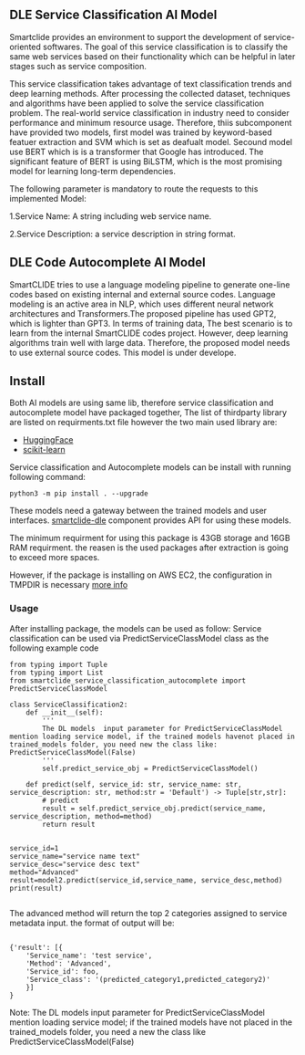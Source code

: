 ## DLE  Service Classification AI Model

Smartclide provides an environment to support the development of service-oriented softwares. The goal of this service classification is to classify the same web services based on their functionality which can be helpful in later stages such as service composition. 


This service classification takes advantage of text classification trends and deep learning methods. After processing the collected dataset, techniques and algorithms have been applied to solve the service classification problem. The real-world service classification in industry need to consider performance and minimum resource usage. Therefore, thiis subcomponent have provided two models, first model was trained by keyword-based featuer extraction and SVM  which is set as deafualt model. Secound model use BERT which is is a transformer that Google has introduced. The significant feature of BERT is using BiLSTM, which is the most promising model for learning long-term dependencies. 


The following parameter is mandatory to route the requests to this implemented Model:

1.Service Name: A string including web service name.

2.Service Description: a service description in string format.



## DLE   Code  Autocomplete AI Model

SmartCLIDE tries to use a language modeling pipeline to generate one-line codes based on existing internal and external source codes. Language modeling is an active area in NLP, which uses different neural network architectures and Transformers.The proposed pipeline has used GPT2, which is lighter than GPT3. In terms of training data, The best scenario is to learn from the internal SmartCLIDE codes project. However, deep learning algorithms train well with large data. Therefore, the proposed model needs to use external source codes. This model is under develope.



## Install

Both AI models are using same lib, therefore service classification and autocomplete model have packaged together, The list of thirdparty library are listed on requirments.txt file however the two main used library are:

* [HuggingFace](https://huggingface.co/)
* [scikit-learn](https://scikit-learn.org)


Service classification and Autocomplete models can be install with running following command:
```
python3 -m pip install . --upgrade
```
 

These models need a  gateway between the trained models and user interfaces. [smartclide-dle](https://github.com/eclipse-researchlabs/smartclide-smart-assistant/tree/main/smartclide-dle) component provides API for using these models.


The minimum requirment for using this package is 43GB storage and 16GB RAM requirment. the reasen is the used packages after extraction is going to exceed more spaces.

However, if the package is installing on AWS EC2, the configuration in TMPDIR is necessary [more info](https://stackoverflow.com/questions/55103162/could-not-install-packages-due-to-an-environmenterror-errno-28-no-space-left)


### Usage
After installing package, the models can be used as follow:
Service classification can be used via PredictServiceClassModel class as the following example code

```
from typing import Tuple 
from typing import List
from smartclide_service_classification_autocomplete import PredictServiceClassModel

class ServiceClassification2:
    def __init__(self):
        '''
        The DL models  input parameter for PredictServiceClassModel mention loading service model, if the trained models havenot placed in trained_models folder, you need new the class like: PredictServiceClassModel(False)
        '''
        self.predict_service_obj = PredictServiceClassModel()

    def predict(self, service_id: str, service_name: str, service_description: str, method:str = 'Default') -> Tuple[str,str]:
        # predict
        result = self.predict_service_obj.predict(service_name, service_description, method=method)
        return result
 
        
service_id=1
service_name="service name text"
service_desc="service desc text"
method="Advanced"
result=model2.predict(service_id,service_name, service_desc,method)
print(result)        
        
```
The advanced method will return the top 2 categories assigned to service metadata input. the format of output will be:
```

{'result': [{
    'Service_name': 'test service', 
    'Method': 'Advanced', 
    'Service_id': foo,
    'Service_class': '(predicted_category1,predicted_category2)'
    }]
}
```


Note: The DL models  input parameter for PredictServiceClassModel mention loading service model; if the trained models have not placed in the trained_models folder, you need a new the class like PredictServiceClassModel(False)


